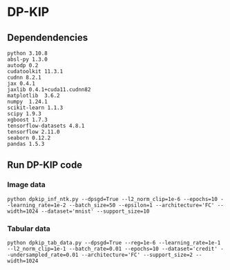 # DP-KIP

## Dependendencies

    python 3.10.8
    absl-py 1.3.0  
    autodp 0.2
    cudatoolkit 11.3.1
    cudnn 8.2.1
    jax 0.4.1 
    jaxlib 0.4.1+cuda11.cudnn82
    matplotlib  3.6.2
    numpy  1.24.1
    scikit-learn 1.1.3 
    scipy 1.9.3 
    xgboost 1.7.3 
    tensorflow-datasets 4.8.1
    tensorflow 2.11.0
    seaborn 0.12.2
    pandas 1.5.3
    
  
## Run DP-KIP code

### Image data

 `python dpkip_inf_ntk.py --dpsgd=True --l2_norm_clip=1e-6 --epochs=10 --learning_rate=1e-2 --batch_size=50 --epsilon=1 --architecture='FC' --width=1024 --dataset='mnist' --support_size=10` 
 
### Tabular data

 `python dpkip_tab_data.py --dpsgd=True --reg=1e-6 --learning_rate=1e-1 --l2_norm_clip=1e-1 --batch_rate=0.01 --epochs=10 --dataset='credit' --undersampled_rate=0.01 --architecture='FC' --support_size=2 --width=1024`
